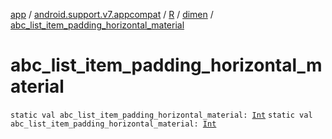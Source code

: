 [app](../../../index.md) / [android.support.v7.appcompat](../../index.md) / [R](../index.md) / [dimen](index.md) / [abc_list_item_padding_horizontal_material](.)

# abc_list_item_padding_horizontal_material

`static val abc_list_item_padding_horizontal_material: `[`Int`](https://kotlinlang.org/api/latest/jvm/stdlib/kotlin/-int/index.html)
`static val abc_list_item_padding_horizontal_material: `[`Int`](https://kotlinlang.org/api/latest/jvm/stdlib/kotlin/-int/index.html)